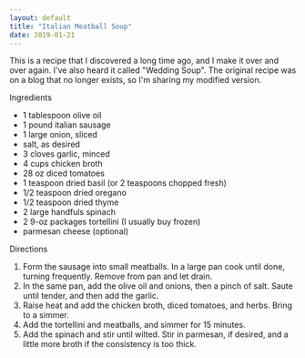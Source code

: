 ```yaml
---
layout: default
title: "Italian Meatball Soup"
date: 2019-01-21
---
```


This is a recipe that I discovered a long time ago, and I make it over and over again. I've also heard it called "Wedding Soup". The original recipe was on a blog that no longer exists, so I'm sharing my modified version.

Ingredients
- 1 tablespoon olive oil
- 1 pound italian sausage
- 1 large onion, sliced
- salt, as desired
- 3 cloves garlic, minced
- 4 cups chicken broth
- 28 oz diced tomatoes
- 1 teaspoon dried basil (or 2 teaspoons chopped fresh)
- 1/2 teaspoon dried oregano
- 1/2 teaspoon dried thyme
- 2 large handfuls spinach
- 2 9-oz packages tortellini (I usually buy frozen)
- parmesan cheese (optional)

Directions
1. Form the sausage into small meatballs. In a large pan cook until done, turning frequently. Remove from pan and let drain.
2. In the same pan, add the olive oil and onions, then a pinch of salt. Saute until tender, and then add the garlic.
3. Raise heat and add the chicken broth, diced tomatoes, and herbs. Bring to a simmer.
4. Add the tortellini and meatballs, and simmer for 15 minutes.
5. Add the spinach and stir until wilted. Stir in parmesan, if desired, and a little more broth if the consistency is too thick.
